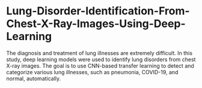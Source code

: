 # Lung-Disorder-Identification-From-Chest-X-Ray-Images-Using-Deep-Learning
The diagnosis and treatment of lung illnesses are extremely difficult. In this study, deep learning models were used to identify lung disorders from chest X-ray images. The goal is to use CNN-based transfer learning to detect and categorize various lung illnesses, such as pneumonia, COVID-19, and normal, automatically.
